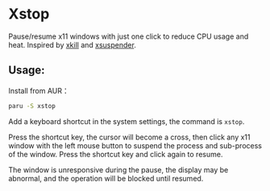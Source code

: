 # Xstop
Pause/resume x11 windows with just one click to reduce CPU usage and heat. Inspired by [xkill](https://man.archlinux.org/man/xkill.1) and [xsuspender](https://github.com/kernc/xsuspender).

## Usage:
Install from AUR：
```bash
paru -S xstop
```
Add a keyboard shortcut in the system settings, the command is `xstop`.

Press the shortcut key, the cursor will become a cross, then click any x11 window with the left mouse button to suspend the process and sub-process of the window. Press the shortcut key and click again to resume. 

The window is unresponsive during the pause, the display may be abnormal, and the operation will be blocked until resumed.